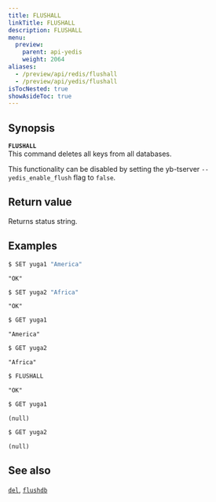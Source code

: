 ```yaml
---
title: FLUSHALL
linkTitle: FLUSHALL
description: FLUSHALL
menu:
  preview:
    parent: api-yedis
    weight: 2064
aliases:
  - /preview/api/redis/flushall
  - /preview/api/yedis/flushall
isTocNested: true
showAsideToc: true
---
```


## Synopsis

<b>`FLUSHALL`</b><br>
This command deletes all keys from all databases.

This functionality can be disabled by setting the yb-tserver `--yedis_enable_flush` flag to `false`.

## Return value

Returns status string.

## Examples

```sh
$ SET yuga1 "America"
```

```
"OK"
```

```sh
$ SET yuga2 "Africa"
```

```
"OK"
```

```sh
$ GET yuga1
```

```
"America"
```

```sh
$ GET yuga2
```

```
"Africa"
```

```sh
$ FLUSHALL
```

```
"OK"
```

```sh
$ GET yuga1
```

```
(null)
```

```sh
$ GET yuga2
```

```
(null)
```

## See also

[`del`](../del/), [`flushdb`](../flushdb/)
